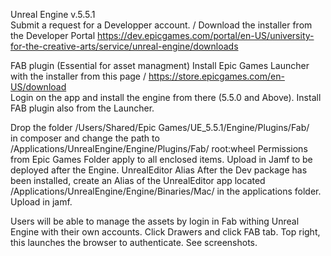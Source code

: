 Unreal Engine v.5.5.1 \
Submit a request for a Developper account. /
Download the installer from the Developer Portal https://dev.epicgames.com/portal/en-US/university-for-the-creative-arts/service/unreal-engine/downloads 
 
FAB plugin (Essential for asset managment) 
Install Epic Games Launcher with the installer from this page /
https://store.epicgames.com/en-US/download  
Login on the app and install the engine from there (5.5.0 and Above). 
Install FAB plugin also from the Launcher. 
 
Drop the folder 
/Users/Shared/Epic Games/UE_5.5.1/Engine/Plugins/Fab/  
in composer and change the path to   
/Applications/UnrealEngine/Engine/Plugins/Fab/ 
root:wheel Permissions from Epic Games Folder apply to all enclosed items. 
Upload in Jamf to be deployed after the Engine. 
UnrealEditor Alias 
After the Dev package has been installed, create an Alias of the UnrealEditor app  located /Applications/UnrealEngine/Engine/Binaries/Mac/ in the applications folder. 
Upload in jamf. 
 
Users will be able to manage the assets by login in Fab withing Unreal Engine with their own accounts. Click Drawers and click FAB tab. Top right, this launches the browser to authenticate. See screenshots. 
 
